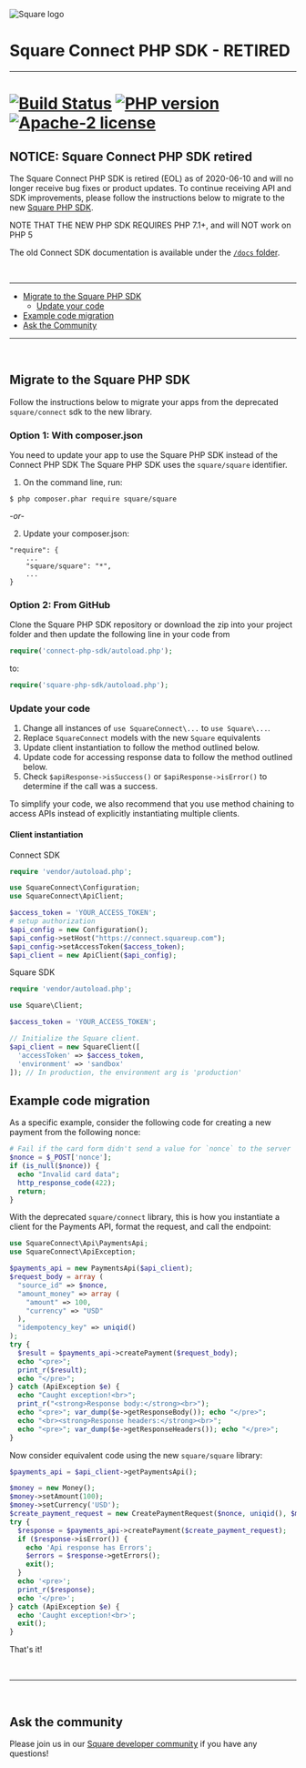 ![Square logo]

# Square Connect PHP SDK - RETIRED

---

[![Build Status](https://travis-ci.org/square/connect-php-sdk.svg?branch=master)](https://travis-ci.org/square/connect-php-sdk)
[![PHP version](https://badge.fury.io/ph/square%2Fconnect.svg)](https://badge.fury.io/ph/square%2Fconnect)
[![Apache-2 license](https://img.shields.io/badge/license-Apache2-brightgreen.svg)](https://www.apache.org/licenses/LICENSE-2.0)
==================

## NOTICE: Square Connect PHP SDK retired

The Square Connect PHP SDK is retired (EOL) as of 2020-06-10 and will no longer
receive bug fixes or product updates. To continue receiving API and SDK
improvements, please follow the instructions below to migrate to the new
[Square PHP SDK].

NOTE THAT THE NEW PHP SDK REQUIRES PHP 7.1+, and will NOT work on PHP 5


The old Connect SDK documentation is available under the
[`/docs` folder](./docs/README.md).

<br>

---

* [Migrate to the Square PHP SDK](#migrate-to-the-square-php-sdk)
  * [Update your code](#update-your-code)
* [Example code migration](#example-code-migration)
* [Ask the Community](#ask-the-community)

---

<br>

## Migrate to the Square PHP SDK

Follow the instructions below to migrate your apps from the deprecated
`square/connect` sdk to the new library.

### Option 1: With composer.json
You need to update your app to use the Square PHP SDK instead of the Connect PHP SDK
The Square PHP SDK uses the `square/square` identifier.

1. On the command line, run:
```
$ php composer.phar require square/square
```
*-or-*

2. Update your composer.json:
```
"require": {
    ...
    "square/square": "*",
    ...
}
```

### Option 2: From GitHub
Clone the Square PHP SDK repository or download the zip into your project folder and
then update the following line in your code from

```php
require('connect-php-sdk/autoload.php');
```
to:

```php
require('square-php-sdk/autoload.php');
```

### Update your code

1. Change all instances of `use SquareConnect\...` to `use Square\...`.
1. Replace `SquareConnect` models with the new `Square` equivalents
1. Update client instantiation to follow the method outlined below.
1. Update code for accessing response data to follow the method outlined below.
1. Check `$apiResponse->isSuccess()` or `$apiResponse->isError()` to determine if the call was a success.

To simplify your code, we also recommend that you use method chaining to access
APIs instead of explicitly instantiating multiple clients.

#### Client instantiation

Connect SDK
```php
require 'vendor/autoload.php';

use SquareConnect\Configuration;
use SquareConnect\ApiClient;

$access_token = 'YOUR_ACCESS_TOKEN';
# setup authorization
$api_config = new Configuration();
$api_config->setHost("https://connect.squareup.com");
$api_config->setAccessToken($access_token);
$api_client = new ApiClient($api_config);

```
Square SDK

```php
require 'vendor/autoload.php';

use Square\Client;

$access_token = 'YOUR_ACCESS_TOKEN';

// Initialize the Square client.
$api_client = new SquareClient([
  'accessToken' => $access_token,
  'environment' => 'sandbox'
]); // In production, the environment arg is 'production'
```

## Example code migration

As a specific example, consider the following code for creating a new payment
from the following nonce:

```php
# Fail if the card form didn't send a value for `nonce` to the server
$nonce = $_POST['nonce'];
if (is_null($nonce)) {
  echo "Invalid card data";
  http_response_code(422);
  return;
}
```

With the deprecated `square/connect` library, this is how you instantiate a client
for the Payments API, format the request, and call the endpoint:

```php
use SquareConnect\Api\PaymentsApi;
use SquareConnect\ApiException;

$payments_api = new PaymentsApi($api_client);
$request_body = array (
  "source_id" => $nonce,
  "amount_money" => array (
    "amount" => 100,
    "currency" => "USD"
  ),
  "idempotency_key" => uniqid()
);
try {
  $result = $payments_api->createPayment($request_body);
  echo "<pre>";
  print_r($result);
  echo "</pre>";
} catch (ApiException $e) {
  echo "Caught exception!<br>";
  print_r("<strong>Response body:</strong><br>");
  echo "<pre>"; var_dump($e->getResponseBody()); echo "</pre>";
  echo "<br><strong>Response headers:</strong><br>";
  echo "<pre>"; var_dump($e->getResponseHeaders()); echo "</pre>";
}
```

Now consider equivalent code using the new `square/square` library:

```php
$payments_api = $api_client->getPaymentsApi();

$money = new Money();
$money->setAmount(100);
$money->setCurrency('USD');
$create_payment_request = new CreatePaymentRequest($nonce, uniqid(), $money);
try {
  $response = $payments_api->createPayment($create_payment_request);
  if ($response->isError()) {
    echo 'Api response has Errors';
    $errors = $response->getErrors();
    exit();
  }
  echo '<pre>';
  print_r($response);
  echo '</pre>';
} catch (ApiException $e) {
  echo 'Caught exception!<br>';
  exit();
}
```

That's it!



<br>

---

<br>

## Ask the community

Please join us in our [Square developer community] if you have any questions!


[//]: # "Link anchor definitions"
[Square Logo]: https://docs.connect.squareup.com/images/github/github-square-logo.svg
[Square PHP SDK]: https://github.com/square/square-php-sdk
[Square developer community]: https://squ.re/slack